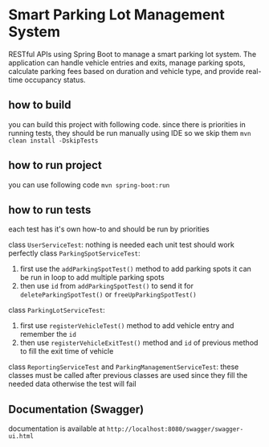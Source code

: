 # Smart Parking Lot Management System 
RESTful APIs using Spring Boot to manage a smart parking lot system. The application can handle vehicle entries and exits, manage parking spots, calculate parking fees based on duration and vehicle type, and provide real-time occupancy status.

## how to build
you can build this project with following code.
since there is priorities in running tests, they should be run manually using IDE so we skip them
```mvn clean install -DskipTests```

## how to run project
you can use following code
```mvn spring-boot:run```

## how to run tests
each test has it's own how-to and should be run by priorities

class ```UserServiceTest```: 
nothing is needed each unit test should work perfectly
class ```ParkingSpotServiceTest```: 
1. first use the ```addParkingSpotTest()``` method to add parking spots it can be run in loop to add multiple parking spots
2. then use `id` from ```addParkingSpotTest()``` to send it for ```deleteParkingSpotTest()``` or ```freeUpParkingSpotTest()```

class ```ParkingLotServiceTest```:
1. first use ```registerVehicleTest()``` method to add vehicle entry and remember the `id`
2. then use ```registerVehicleExitTest()``` method and `id` of previous method to fill the exit time of vehicle

class ```ReportingServiceTest``` and  ```ParkingManagementServiceTest```:
these classes must be called after previous classes are used since they fill the needed data otherwise the test will fail

## Documentation (Swagger)
documentation is available at `http://localhost:8080/swagger/swagger-ui.html`
